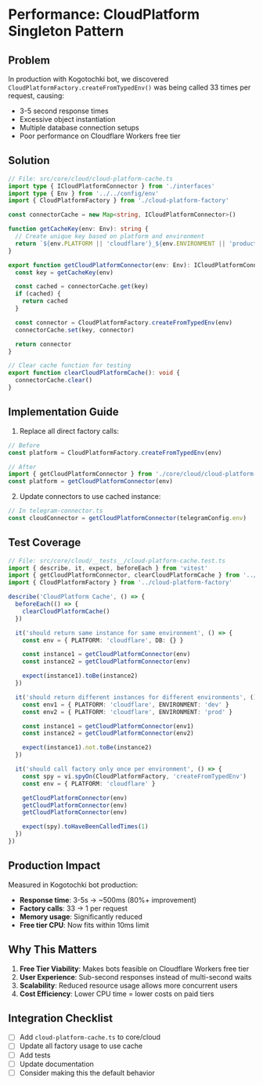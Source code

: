 # Performance: CloudPlatform Singleton Pattern

## Problem

In production with Kogotochki bot, we discovered `CloudPlatformFactory.createFromTypedEnv()` was being called 33 times per request, causing:

- 3-5 second response times
- Excessive object instantiation
- Multiple database connection setups
- Poor performance on Cloudflare Workers free tier

## Solution

```typescript
// File: src/core/cloud/cloud-platform-cache.ts
import type { ICloudPlatformConnector } from './interfaces'
import type { Env } from '../../config/env'
import { CloudPlatformFactory } from './cloud-platform-factory'

const connectorCache = new Map<string, ICloudPlatformConnector>()

function getCacheKey(env: Env): string {
  // Create unique key based on platform and environment
  return `${env.PLATFORM || 'cloudflare'}_${env.ENVIRONMENT || 'production'}`
}

export function getCloudPlatformConnector(env: Env): ICloudPlatformConnector {
  const key = getCacheKey(env)

  const cached = connectorCache.get(key)
  if (cached) {
    return cached
  }

  const connector = CloudPlatformFactory.createFromTypedEnv(env)
  connectorCache.set(key, connector)

  return connector
}

// Clear cache function for testing
export function clearCloudPlatformCache(): void {
  connectorCache.clear()
}
```

## Implementation Guide

1. Replace all direct factory calls:

```typescript
// Before
const platform = CloudPlatformFactory.createFromTypedEnv(env)

// After
import { getCloudPlatformConnector } from './core/cloud/cloud-platform-cache'
const platform = getCloudPlatformConnector(env)
```

2. Update connectors to use cached instance:

```typescript
// In telegram-connector.ts
const cloudConnector = getCloudPlatformConnector(telegramConfig.env)
```

## Test Coverage

```typescript
// File: src/core/cloud/__tests__/cloud-platform-cache.test.ts
import { describe, it, expect, beforeEach } from 'vitest'
import { getCloudPlatformConnector, clearCloudPlatformCache } from '../cloud-platform-cache'
import { CloudPlatformFactory } from '../cloud-platform-factory'

describe('CloudPlatform Cache', () => {
  beforeEach(() => {
    clearCloudPlatformCache()
  })

  it('should return same instance for same environment', () => {
    const env = { PLATFORM: 'cloudflare', DB: {} }

    const instance1 = getCloudPlatformConnector(env)
    const instance2 = getCloudPlatformConnector(env)

    expect(instance1).toBe(instance2)
  })

  it('should return different instances for different environments', () => {
    const env1 = { PLATFORM: 'cloudflare', ENVIRONMENT: 'dev' }
    const env2 = { PLATFORM: 'cloudflare', ENVIRONMENT: 'prod' }

    const instance1 = getCloudPlatformConnector(env1)
    const instance2 = getCloudPlatformConnector(env2)

    expect(instance1).not.toBe(instance2)
  })

  it('should call factory only once per environment', () => {
    const spy = vi.spyOn(CloudPlatformFactory, 'createFromTypedEnv')
    const env = { PLATFORM: 'cloudflare' }

    getCloudPlatformConnector(env)
    getCloudPlatformConnector(env)
    getCloudPlatformConnector(env)

    expect(spy).toHaveBeenCalledTimes(1)
  })
})
```

## Production Impact

Measured in Kogotochki bot production:

- **Response time**: 3-5s → ~500ms (80%+ improvement)
- **Factory calls**: 33 → 1 per request
- **Memory usage**: Significantly reduced
- **Free tier CPU**: Now fits within 10ms limit

## Why This Matters

1. **Free Tier Viability**: Makes bots feasible on Cloudflare Workers free tier
2. **User Experience**: Sub-second responses instead of multi-second waits
3. **Scalability**: Reduced resource usage allows more concurrent users
4. **Cost Efficiency**: Lower CPU time = lower costs on paid tiers

## Integration Checklist

- [ ] Add `cloud-platform-cache.ts` to core/cloud
- [ ] Update all factory usage to use cache
- [ ] Add tests
- [ ] Update documentation
- [ ] Consider making this the default behavior
